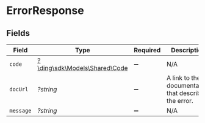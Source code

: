 # ErrorResponse


## Fields

| Field                                                          | Type                                                           | Required                                                       | Description                                                    | Example                                                        |
| -------------------------------------------------------------- | -------------------------------------------------------------- | -------------------------------------------------------------- | -------------------------------------------------------------- | -------------------------------------------------------------- |
| `code`                                                         | [?\ding\sdk\Models\Shared\Code](../../Models/Shared/Code.md)   | :heavy_minus_sign:                                             | N/A                                                            | invalid_phone_number                                           |
| `docUrl`                                                       | *?string*                                                      | :heavy_minus_sign:                                             | A link to the documentation that describes the error.          | https://docs.ding.live/api/error-handling#invalid_phone_number |
| `message`                                                      | *?string*                                                      | :heavy_minus_sign:                                             | N/A                                                            | +0 is not a valid phone number                                 |